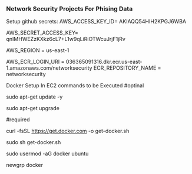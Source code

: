 ### Network Security Projects For Phising Data

Setup github secrets:
AWS_ACCESS_KEY_ID= AKIAQQ54HIH2KPGJ6WBA

AWS_SECRET_ACCESS_KEY= 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

AWS_REGION = us-east-1

AWS_ECR_LOGIN_URI = 036365091316.dkr.ecr.us-east-1.amazonaws.com/networksecurity
ECR_REPOSITORY_NAME = networksecurity


Docker Setup In EC2 commands to be Executed
#optinal

sudo apt-get update -y

sudo apt-get upgrade

#required

curl -fsSL https://get.docker.com -o get-docker.sh

sudo sh get-docker.sh

sudo usermod -aG docker ubuntu

newgrp docker